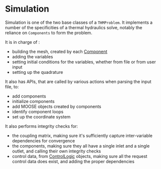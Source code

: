 # Simulation

Simulation is one of the two base classes of a `THMProblem`. It implements a number of the specificities
of a thermal hydraulics solve, notably the reliance on `Components` to form the problem.

It is in charge of :

- building the mesh, created by each [Component](syntax/Components/index.md)
- adding the variables
- setting initial conditions for the variables, whether from file or from user input
- setting up the quadrature

It also has APIs, that are called by various actions when parsing the input file, to:

- add components
- initialize components
- add MOOSE objects created by components
- identify component loops
- set up the coordinate system


It also performs integrity checks for:

- the coupling matrix, making sure it's sufficiently capture inter-variable dependencies
  for convergence
- the components, making sure they all have a single inlet and a single outlet, and calling
  their own integrity checks
- control data, from [ControlLogic](syntax/ControlLogic/index.md) objects, making sure all the request control data
  does exist, and adding the proper dependencies
